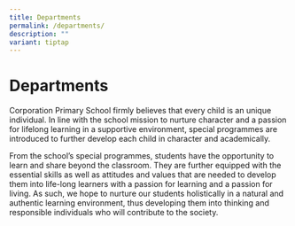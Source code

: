 ```yaml
---
title: Departments
permalink: /departments/
description: ""
variant: tiptap
---
```

<h1>Departments</h1>
<p>Corporation Primary School firmly believes that every child is an unique
individual. In line with the school mission to nurture character and a
passion for lifelong learning in a supportive environment, special programmes
are introduced to further develop each child in character and academically.</p>
<p>From the school’s special programmes, students have the opportunity to
learn and share beyond the classroom. They are further equipped with the
essential skills as well as attitudes and values that are needed to develop
them into life-long learners with a passion for learning and a passion
for living. As such, we hope to nurture our students holistically in a
natural and authentic learning environment, thus developing them into thinking
and responsible individuals who will contribute to the society.</p>
<p></p>